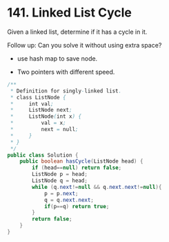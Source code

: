 # 141. Linked List Cycle 

Given a linked list, determine if it has a cycle in it.

Follow up:
Can you solve it without using extra space?

* use hash map to save node.

* Two pointers with different speed.

```java
/**
 * Definition for singly-linked list.
 * class ListNode {
 *     int val;
 *     ListNode next;
 *     ListNode(int x) {
 *         val = x;
 *         next = null;
 *     }
 * }
 */
public class Solution {
    public boolean hasCycle(ListNode head) {
        if (head==null) return false;
        ListNode p = head;
        ListNode q = head;
        while (q.next!=null && q.next.next!=null){
            p = p.next;
            q = q.next.next;
            if(p==q) return true;           
        }
        return false;
    }
}
```
